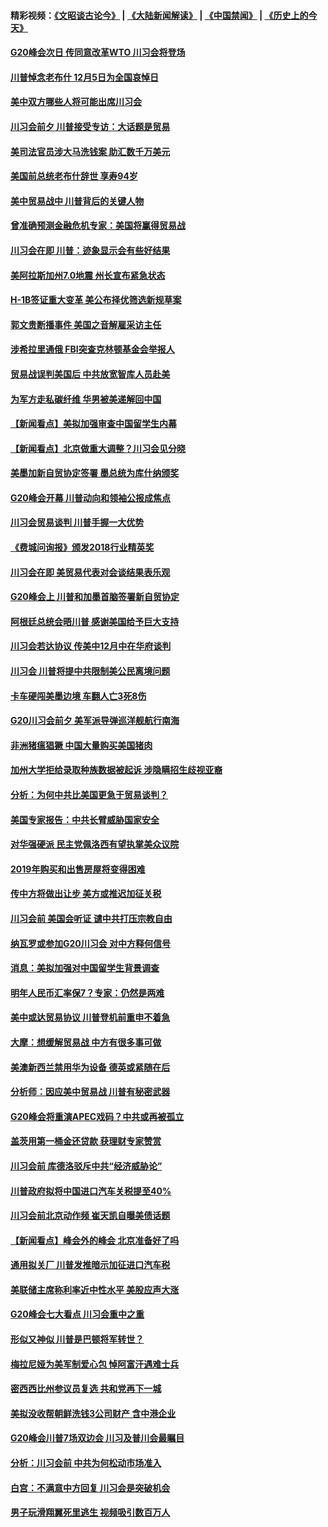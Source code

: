 #### 精彩视频：[《文昭谈古论今》](https://github.com/gfw-breaker/wenzhao/blob/master/README.md?t=12011832) | [《大陆新闻解读》](https://github.com/gfw-breaker/ntdtv-comedy/blob/master/README.md?t=12011832) | [《中国禁闻》](https://github.com/gfw-breaker/ntdtv-news/blob/master/README.md?t=12011832) | [《历史上的今天》](https://github.com/gfw-breaker/today-in-history/blob/master/README.md?t=12011832) 

#### [G20峰会次日 传同意改革WTO 川习会将登场](../pages/nsc412/n10885625.md?t=12011832) 

#### [川普悼念老布什 12月5日为全国哀悼日](../pages/nsc412/n10885598.md?t=12011832) 

#### [美中双方哪些人将可能出席川习会](../pages/nsc412/n10885005.md?t=12011832) 

#### [川习会前夕 川普接受专访：大话题是贸易](../pages/nsc412/n10885302.md?t=12011832) 

#### [美司法官员涉大马洗钱案 助汇数千万美元](../pages/nsc412/n10885165.md?t=12011832) 

#### [美国前总统老布什辞世 享寿94岁](../pages/nsc412/n10885222.md?t=12011832) 

#### [美中贸易战中 川普背后的关键人物](../pages/nsc412/n10884767.md?t=12011832) 

#### [曾准确预测金融危机专家：美国将赢得贸易战](../pages/nsc412/n10884588.md?t=12011832) 

#### [川习会在即 川普：迹象显示会有些好结果](../pages/nsc412/n10884381.md?t=12011832) 

#### [美阿拉斯加州7.0地震 州长宣布紧急状态](../pages/nsc412/n10884351.md?t=12011832) 

#### [H-1B签证重大变革 美公布择优筛选新规草案](../pages/nsc412/n10884676.md?t=12011832) 

#### [郭文贵断播事件 美国之音解雇采访主任](../pages/nsc412/n10884567.md?t=12011832) 

#### [涉希拉里通俄  FBI突查克林顿基金会举报人](../pages/nsc412/n10884405.md?t=12011832) 

#### [贸易战误判美国后 中共放宽智库人员赴美](../pages/nsc412/n10883875.md?t=12011832) 

#### [为军方走私碳纤维 华男被美递解回中国](../pages/nsc412/n10884519.md?t=12011832) 

#### [【新闻看点】美拟加强审查中国留学生内幕](../pages/nsc412/n10884162.md?t=12011832) 

#### [【新闻看点】北京做重大调整？川习会见分晓](../pages/nsc412/n10884055.md?t=12011832) 

#### [美墨加新自贸协定签署 墨总统为库什纳颁奖](../pages/nsc412/n10884432.md?t=12011832) 

#### [G20峰会开幕 川普动向和领袖公报成焦点](../pages/nsc412/n10884060.md?t=12011832) 

#### [川习会贸易谈判 川普手握一大优势](../pages/nsc412/n10884168.md?t=12011832) 

#### [《费城问询报》颁发2018行业精英奖](../pages/nsc412/n10884089.md?t=12011832) 

#### [川习会在即 美贸易代表对会谈结果表乐观](../pages/nsc412/n10884015.md?t=12011832) 

#### [G20峰会上 川普和加墨首脑签署新自贸协定](../pages/nsc412/n10883937.md?t=12011832) 

#### [阿根廷总统会晤川普 感谢美国给予巨大支持](../pages/nsc412/n10883966.md?t=12011832) 

#### [川习会若达协议 传美中12月中在华府谈判](../pages/nsc412/n10883914.md?t=12011832) 

#### [川习会 川普将提中共限制美公民离境问题](../pages/nsc412/n10883635.md?t=12011832) 

#### [卡车硬闯美墨边境 车翻人亡3死8伤](../pages/nsc412/n10883369.md?t=12011832) 

#### [G20川习会前夕 美军派导弹巡洋舰航行南海](../pages/nsc412/n10883306.md?t=12011832) 

#### [非洲猪瘟猖獗 中国大量购买美国猪肉](../pages/nsc412/n10882413.md?t=12011832) 

#### [加州大学拒给录取种族数据被起诉  涉隐瞒招生歧视亚裔](../pages/nsc412/n10883124.md?t=12011832) 

#### [分析：为何中共比美国更急于贸易谈判？](../pages/nsc412/n10882299.md?t=12011832) 

#### [美国专家报告：中共长臂威胁国家安全](../pages/nsc412/n10882227.md?t=12011832) 

#### [对华强硬派 民主党佩洛西有望执掌美众议院](../pages/nsc412/n10882406.md?t=12011832) 

#### [2019年购买和出售房屋将变得困难](../pages/nsc412/n10882252.md?t=12011832) 

#### [传中方将做出让步 美方或推迟加征关税](../pages/nsc412/n10882253.md?t=12011832) 

#### [川习会前 美国会听证 谴中共打压宗教自由](../pages/nsc412/n10882078.md?t=12011832) 

#### [纳瓦罗或参加G20川习会 对中方释何信号](../pages/nsc412/n10882138.md?t=12011832) 

#### [消息：美拟加强对中国留学生背景调查](../pages/nsc412/n10882016.md?t=12011832) 

#### [明年人民币汇率保7？专家：仍然是两难](../pages/nsc412/n10881689.md?t=12011832) 

#### [美中或达贸易协议 川普登机前重申不着急](../pages/nsc412/n10881785.md?t=12011832) 

#### [大摩：想缓解贸易战 中方有很多事可做](../pages/nsc412/n10881606.md?t=12011832) 

#### [美澳新西兰禁用华为设备 德英或紧随在后](../pages/nsc412/n10881567.md?t=12011832) 

#### [分析师：因应美中贸易战 川普有秘密武器](../pages/nsc412/n10880651.md?t=12011832) 

#### [G20峰会将重演APEC戏码？中共或再被孤立](../pages/nsc412/n10880029.md?t=12011832) 

#### [盖茨用第一桶金还贷款 获理财专家赞赏](../pages/nsc412/n10880114.md?t=12011832) 

#### [川习会前 库德洛驳斥中共“经济威胁论”](../pages/nsc412/n10879935.md?t=12011832) 

#### [川普政府拟将中国进口汽车关税提至40%](../pages/nsc412/n10880075.md?t=12011832) 

#### [川习会前北京动作频 崔天凯自曝美债话题](../pages/nsc412/n10879830.md?t=12011832) 

#### [【新闻看点】峰会外的峰会 北京准备好了吗](../pages/nsc412/n10879703.md?t=12011832) 

#### [通用拟关厂 川普发推暗示加征进口汽车税](../pages/nsc412/n10879747.md?t=12011832) 

#### [美联储主席称利率近中性水平 美股应声大涨](../pages/nsc412/n10879709.md?t=12011832) 

#### [G20峰会七大看点 川习会重中之重](../pages/nsc412/n10879611.md?t=12011832) 

#### [形似又神似 川普是巴顿将军转世？](../pages/nsc412/n8850209.md?t=12011832) 

#### [梅拉尼娅为美军制爱心包 悼阿富汗遇难士兵](../pages/nsc412/n10879090.md?t=12011832) 

#### [密西西比州参议员复选 共和党再下一城](../pages/nsc412/n10878712.md?t=12011832) 

#### [美拟没收帮朝鲜洗钱3公司财产 含中港企业](../pages/nsc412/n10878223.md?t=12011832) 

#### [G20峰会川普7场双边会 川习及普川会最瞩目](../pages/nsc412/n10877729.md?t=12011832) 

#### [分析：川习会前 中共为何松动市场准入](../pages/nsc412/n10877536.md?t=12011832) 

#### [白宫：不满意中方回复 川习会是突破机会](../pages/nsc412/n10877725.md?t=12011832) 

#### [男子玩滑翔翼死里逃生 视频吸引数百万人](../pages/nsc412/n10877704.md?t=12011832) 

